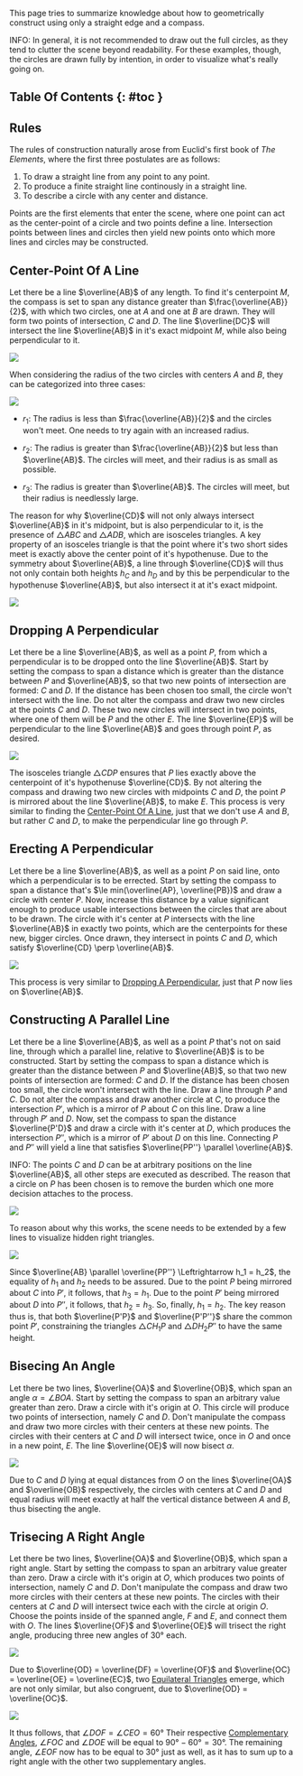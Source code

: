 This page tries to summarize knowledge about how to geometrically construct using only a straight edge and a compass.

INFO: In general, it is not recommended to draw out the full circles, as they tend to clutter the scene beyond readability. For these examples, though, the circles are drawn fully by intention, in order to visualize what's really going on.

## Table Of Contents {: #toc }

## Rules

The rules of construction naturally arose from Euclid's first book of *The Elements*, where the first three postulates are as follows:

1. To draw a straight line from any point to any point.
2. To produce a finite straight line continously in a straight line.
3. To describe a circle with any center and distance.

Points are the first elements that enter the scene, where one point can act as the center-point of a circle and two points define a line. Intersection points between lines and circles then yield new points onto which more lines and circles may be constructed.

## Center-Point Of A Line

Let there be a line $\overline{AB}$ of any length. To find it's centerpoint $M$, the compass is set to span any distance greater than $\frac{\overline{AB}}{2}$, with which two circles, one at $A$ and one at $B$ are drawn. They will form two points of intersection, $C$ and $D$. The line $\overline{DC}$ will intersect the line $\overline{AB}$ in it's exact midpoint $M$, while also being perpendicular to it.

<img src="/assets/images/construction__1.jpg" class="half-width-image"/>

When considering the radius of the two circles with centers $A$ and $B$, they can be categorized into three cases:

<img src="/assets/images/construction__2.jpg" class="half-width-image"/>

- $r_1$: The radius is less than $\frac{\overline{AB}}{2}$ and the circles won't meet. One needs to try again with an increased radius.

- $r_2$: The radius is greater than $\frac{\overline{AB}}{2}$ but less than $\overline{AB}$. The circles will meet, and their radius is as small as possible.

- $r_3$: The radius is greater than $\overline{AB}$. The circles will meet, but their radius is needlessly large.

The reason for why $\overline{CD}$ will not only always intersect $\overline{AB}$ in it's midpoint, but is also perpendicular to it, is the presence of $\triangle{ABC}$ and $\triangle{ADB}$, which are isosceles triangles. A key property of an isosceles triangle is that the point where it's two short sides meet is exactly above the center point of it's hypothenuse. Due to the symmetry about $\overline{AB}$, a line through $\overline{CD}$ will thus not only contain both heights $h_C$ and $h_D$ and by this be perpendicular to the hypothenuse $\overline{AB}$, but also intersect it at it's exact midpoint.

<img src="/assets/images/construction__3.jpg" class="half-width-image"/>

## Dropping A Perpendicular

Let there be a line $\overline{AB}$, as well as a point $P$, from which a perpendicular is to be dropped onto the line $\overline{AB}$. Start by setting the compass to span a distance which is greater than the distance between $P$ and $\overline{AB}$, so that two new points of intersection are formed: $C$ and $D$. If the distance has been chosen too small, the circle won't intersect with the line. Do not alter the compass and draw two new circles at the points $C$ and $D$. These two new circles will intersect in two points, where one of them will be $P$ and the other $E$. The line $\overline{EP}$ will be perpendicular to the line $\overline{AB}$ and goes through point $P$, as desired.

<img src="/assets/images/construction__4.jpg" class="half-width-image"/>

The isosceles triangle $\triangle{CDP}$ ensures that $P$ lies exactly above the centerpoint of it's hypothenuse $\overline{CD}$. By not altering the compass and drawing two new circles with midpoints $C$ and $D$, the point $P$ is mirrored about the line $\overline{AB}$, to make $E$. This process is very similar to finding the [Center-Point Of A Line](#center-point-of-a-line), just that we don't use $A$ and $B$, but rather $C$ and $D$, to make the perpendicular line go through $P$.

## Erecting A Perpendicular

Let there be a line $\overline{AB}$, as well as a point $P$ on said line, onto which a perpendicular is to be errected. Start by setting the compass to span a distance that's $\le min(\overline{AP}, \overline{PB})$ and draw a circle with center $P$. Now, increase this distance by a value significant enough to produce usable intersections between the circles that are about to be drawn. The circle with it's center at $P$ intersects with the line $\overline{AB}$ in exactly two points, which are the centerpoints for these new, bigger circles. Once drawn, they intersect in points $C$ and $D$, which satisfy $\overline{CD} \perp \overline{AB}$.

<img src="/assets/images/construction__5.jpg" class="half-width-image"/>

This process is very similar to [Dropping A Perpendicular](#dropping-a-perpendicular), just that $P$ now lies on $\overline{AB}$.

## Constructing A Parallel Line

Let there be a line $\overline{AB}$, as well as a point $P$ that's not on said line, through which a parallel line, relative to $\overline{AB}$ is to be constructed. Start by setting the compass to span a distance which is greater than the distance between $P$ and $\overline{AB}$, so that two new points of intersection are formed: $C$ and $D$. If the distance has been chosen too small, the circle won't intersect with the line. Draw a line through $P$ and $C$. Do not alter the compass and draw another circle at $C$, to produce the intersection $P'$, which is a mirror of $P$ about $C$ on this line. Draw a line through $P'$ and $D$. Now, set the compass to span the distance $\overline{P'D}$ and draw a circle with it's center at $D$, which produces the intersection $P''$, which is a mirror of $P'$ about $D$ on this line. Connecting $P$ and $P''$ will yield a line that satisfies $\overline{PP''} \parallel \overline{AB}$.

INFO: The points $C$ and $D$ can be at arbitrary positions on the line $\overline{AB}$, all other steps are executed as described. The reason that a circle on $P$ has been chosen is to remove the burden which one more decision attaches to the process.

<img src="/assets/images/construction__6.jpg" class="half-width-image"/>

To reason about why this works, the scene needs to be extended by a few lines to visualize hidden right triangles.

<img src="/assets/images/construction__7.jpg" class="half-width-image"/>

Since $\overline{AB} \parallel \overline{PP''} \Leftrightarrow h_1 = h_2$, the equality of $h_1$ and $h_2$ needs to be assured. Due to the point $P$ being mirrored about $C$ into $P'$, it follows, that $h_3 = h_1$. Due to the point $P'$ being mirrored about $D$ into $P''$, it follows, that $h_2 = h_3$. So, finally, $h_1 = h_2$. The key reason thus is, that both $\overline{P'P}$ and $\overline{P'P''}$ share the common point $P'$, constraining the triangles $\triangle{CH_1P}$ and $\triangle{DH_2P''}$ to have the same height.

## Bisecing An Angle

Let there be two lines, $\overline{OA}$ and $\overline{OB}$, which span an angle $\alpha = \angle{BOA}$. Start by setting the compass to span an arbitrary value greater than zero. Draw a circle with it's origin at $O$. This circle will produce two points of intersection, namely $C$ and $D$. Don't manipulate the compass and draw two more circles with their centers at these new points. The circles with their centers at $C$ and $D$ will intersect twice, once in $O$ and once in a new point, $E$. The line $\overline{OE}$ will now bisect $\alpha$.

<img src="/assets/images/construction__8.jpg" class="half-width-image"/>

Due to $C$ and $D$ lying at equal distances from $O$ on the lines $\overline{OA}$ and $\overline{OB}$ respectively, the circles with centers at $C$ and $D$ and equal radius will meet exactly at half the vertical distance between $A$ and $B$, thus bisecting the angle.

## Trisecing A Right Angle

Let there be two lines, $\overline{OA}$ and $\overline{OB}$, which span a right angle. Start by setting the compass to span an arbitrary value greater than zero. Draw a circle with it's origin at $O$, which produces two points of intersection, namely $C$ and $D$. Don't manipulate the compass and draw two more circles with their centers at these new points. The circles with their centers at $C$ and $D$ will intersect twice each with the circle at origin $O$. Choose the points inside of the spanned angle, $F$ and $E$, and connect them with $O$. The lines $\overline{OF}$ and $\overline{OE}$ will trisect the right angle, producing three new angles of $30°$ each.

<img src="/assets/images/construction__9.jpg" class="half-width-image"/>

Due to $\overline{OD} = \overline{DF} = \overline{OF}$ and $\overline{OC} = \overline{OE} = \overline{EC}$, two [Equilateral Triangles](/math/triangles#equilateral-triangle) emerge, which are not only similar, but also congruent, due to $\overline{OD} = \overline{OC}$.

<img src="/assets/images/construction__10.jpg" class="half-width-image"/>

It thus follows, that $\angle{DOF} = \angle{CEO} = 60°$ Their respective [Complementary Angles](./angles.md#complementary-angles), $\angle{FOC}$ and $\angle{DOE}$ will be equal to $90° - 60° = 30°$. The remaining angle, $\angle{EOF}$ now has to be equal to $30°$ just as well, as it has to sum up to a right angle with the other two supplementary angles.